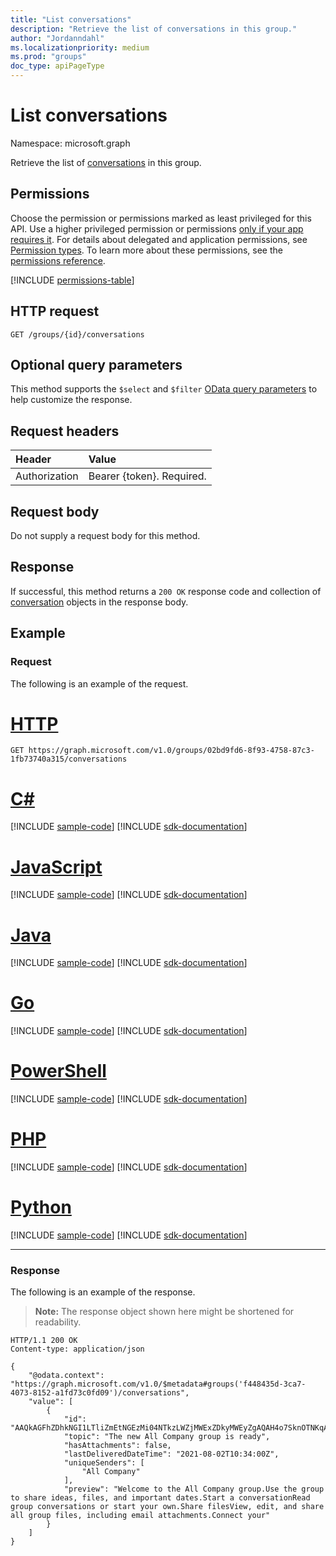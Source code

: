 ```yaml
---
title: "List conversations"
description: "Retrieve the list of conversations in this group."
author: "Jordanndahl"
ms.localizationpriority: medium
ms.prod: "groups"
doc_type: apiPageType
---
```


# List conversations

Namespace: microsoft.graph

Retrieve the list of [conversations](../resources/conversation.md) in this group.

## Permissions

Choose the permission or permissions marked as least privileged for this API. Use a higher privileged permission or permissions [only if your app requires it](/graph/permissions-overview#best-practices-for-using-microsoft-graph-permissions). For details about delegated and application permissions, see [Permission types](/graph/permissions-overview#permission-types). To learn more about these permissions, see the [permissions reference](/graph/permissions-reference).

<!-- { "blockType": "permissions", "name": "group_list_conversations" } -->
[!INCLUDE [permissions-table](../includes/permissions/group-list-conversations-permissions.md)]

## HTTP request

<!-- { "blockType": "ignored" } -->

```http
GET /groups/{id}/conversations
```

## Optional query parameters

This method supports the `$select` and `$filter` [OData query parameters](/graph/query-parameters) to help customize the response.

## Request headers

| Header        | Value                     |
| :------------ | :------------------------ |
| Authorization | Bearer {token}. Required. |

## Request body

Do not supply a request body for this method.

## Response

If successful, this method returns a `200 OK` response code and collection of [conversation](../resources/conversation.md) objects in the response body.

## Example

### Request

The following is an example of the request.

# [HTTP](#tab/http)

<!-- {
  "blockType": "request",
  "name": "get_conversations"
}-->

```msgraph-interactive
GET https://graph.microsoft.com/v1.0/groups/02bd9fd6-8f93-4758-87c3-1fb73740a315/conversations
```

# [C#](#tab/csharp)
[!INCLUDE [sample-code](../includes/snippets/csharp/get-conversations-csharp-snippets.md)]
[!INCLUDE [sdk-documentation](../includes/snippets/snippets-sdk-documentation-link.md)]

# [JavaScript](#tab/javascript)
[!INCLUDE [sample-code](../includes/snippets/javascript/get-conversations-javascript-snippets.md)]
[!INCLUDE [sdk-documentation](../includes/snippets/snippets-sdk-documentation-link.md)]

# [Java](#tab/java)
[!INCLUDE [sample-code](../includes/snippets/java/get-conversations-java-snippets.md)]
[!INCLUDE [sdk-documentation](../includes/snippets/snippets-sdk-documentation-link.md)]

# [Go](#tab/go)
[!INCLUDE [sample-code](../includes/snippets/go/get-conversations-go-snippets.md)]
[!INCLUDE [sdk-documentation](../includes/snippets/snippets-sdk-documentation-link.md)]

# [PowerShell](#tab/powershell)
[!INCLUDE [sample-code](../includes/snippets/powershell/get-conversations-powershell-snippets.md)]
[!INCLUDE [sdk-documentation](../includes/snippets/snippets-sdk-documentation-link.md)]

# [PHP](#tab/php)
[!INCLUDE [sample-code](../includes/snippets/php/get-conversations-php-snippets.md)]
[!INCLUDE [sdk-documentation](../includes/snippets/snippets-sdk-documentation-link.md)]

# [Python](#tab/python)
[!INCLUDE [sample-code](../includes/snippets/python/get-conversations-python-snippets.md)]
[!INCLUDE [sdk-documentation](../includes/snippets/snippets-sdk-documentation-link.md)]

---

### Response

The following is an example of the response.

> **Note:** The response object shown here might be shortened for readability.

<!-- {
  "blockType": "response",
  "truncated": true,
  "@odata.type": "microsoft.graph.conversation",
  "isCollection": true
} -->

```http
HTTP/1.1 200 OK
Content-type: application/json

{
    "@odata.context": "https://graph.microsoft.com/v1.0/$metadata#groups('f448435d-3ca7-4073-8152-a1fd73c0fd09')/conversations",
    "value": [
        {
            "id": "AAQkAGFhZDhkNGI1LTliZmEtNGEzMi04NTkzLWZjMWExZDkyMWEyZgAQAH4o7SknOTNKqAqMhqJHtUM=",
            "topic": "The new All Company group is ready",
            "hasAttachments": false,
            "lastDeliveredDateTime": "2021-08-02T10:34:00Z",
            "uniqueSenders": [
                "All Company"
            ],
            "preview": "Welcome to the All Company group.Use the group to share ideas, files, and important dates.Start a conversationRead group conversations or start your own.Share filesView, edit, and share all group files, including email attachments.Connect your"
        }
    ]
}
```

<!-- uuid: 8fcb5dbc-d5aa-4681-8e31-b001d5168d79
2015-10-25 14:57:30 UTC -->
<!-- {
  "type": "#page.annotation",
  "description": "List conversations",
  "keywords": "",
  "section": "documentation",
  "tocPath": "",
  "suppressions": [
  ]
}-->
